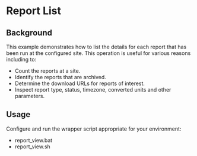 # Report List

## Background
This example demonstrates how to list the details for each report that has been run at the configured site. This operation is useful for various reasons including to:

- Count the reports at a site.
- Identify the reports that are archived.
- Determine the download URLs for reports of interest.
- Inspect report type, status, timezone, converted units and other parameters.

## Usage
Configure and run the wrapper script appropriate for your environment:

- report_view.bat
- report_view.sh
